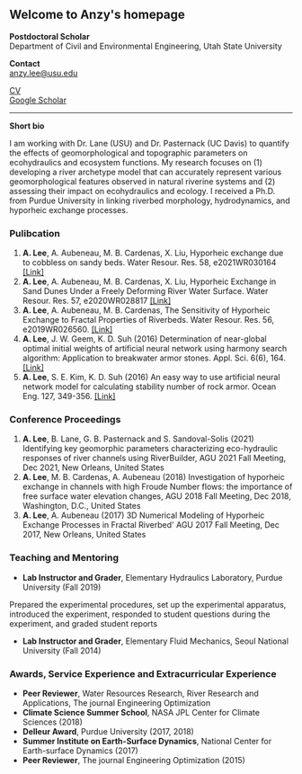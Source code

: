 ## Welcome to Anzy's homepage


**Postdoctoral Scholar**  
Department of Civil and Environmental Engineering, Utah State University

**Contact**  
anzy.lee@usu.edu

[CV](https://anzylee.github.io/anzyLee.pdf)  
[Google Scholar](https://scholar.google.com/citations?user=g0oQ7wwAAAAJ&hl=en)

---

**Short bio**

I am working with Dr. Lane (USU) and Dr. Pasternack (UC Davis) to quantify the effects of geomorphological and topographic parameters on ecohydraulics and ecosystem functions. My research focuses on (1) developing a river archetype model that can accurately represent various geomorphological features observed in natural riverine systems and (2) assessing their impact on ecohydraulics and ecology. I received a Ph.D. from Purdue University in linking riverbed morphology, hydrodynamics, and hyporheic exchange processes. 

### Pulibcation
1. **A. Lee**, A. Aubeneau, M. B. Cardenas, X. Liu, Hyporheic exchange due to cobbless on sandy beds. Water Resour. Res. 58, e2021WR030164 [[Link]](https://doi.org/10.1029/2021WR030164)
2. **A. Lee**, A. Aubeneau, M. B. Cardenas, X. Liu, Hyporheic Exchange in Sand Dunes Under a Freely Deforming River Water Surface. Water Resour. Res. 57, e2020WR028817 [[Link]](https://doi.org/10.1029/2020WR028817)
3. **A. Lee**, A. Aubeneau, M. B. Cardenas, The Sensitivity of Hyporheic Exchange to Fractal Properties of Riverbeds. Water Resour. Res. 56, e2019WR026560. [[Link]](https://www.sciencedirect.com/science/article/pii/S0029801816304498)
4. **A. Lee**, J. W. Geem, K. D. Suh (2016) Determination of near-global optimal initial weights of artificial neural network using harmony search algorithm: Application to breakwater armor stones. Appl. Sci. 6(6), 164. [[Link]](https://agupubs.onlinelibrary.wiley.com/doi/abs/10.1029/2019WR026560)
5. **A. Lee**, S. E. Kim, K. D. Suh (2016) An easy way to use artificial neural network model for calculating stability number of rock armor. Ocean Eng. 127, 349-356. [[Link]](https://www.sciencedirect.com/science/article/pii/S0029801816304498)

### Conference Proceedings
1. **A. Lee**, B. Lane, G. B. Pasternack and S. Sandoval-Solis (2021) Identifying key geomorphic parameters characterizing eco-hydraulic responses of river channels using RiverBuilder, AGU 2021 Fall Meeting, Dec 2021, New Orleans, United States
2. **A. Lee**, M. B. Cardenas, A. Aubeneau (2018) Investigation of hyporheic exchange in channels with high Froude Number flows: the importance of free surface water elevation changes, AGU 2018 Fall Meeting, Dec 2018, Washington, D.C., United States 
3. **A. Lee**, A. Aubeneau (2017) 3D Numerical Modeling of Hyporheic Exchange Processes in Fractal Riverbed' AGU 2017 Fall Meeting, Dec 2017, New Orleans, United States 

### Teaching and Mentoring
* **Lab Instructor and Grader**, Elementary Hydraulics Laboratory, Purdue University (Fall 2019)

Prepared the experimental procedures, set up the experimental apparatus, introduced the experiment, responded to student questions during the experiment, and graded student reports

* **Lab Instructor and Grader**, Elementary Fluid Mechanics, Seoul National University (Fall 2014)  

### Awards, Service Experience and Extracurricular Experience
* **Peer Reviewer**, Water Resources Research, River Research and Applications, The journal Engineering Optimization
* **Climate Science Summer School**, NASA JPL Center for Climate Sciences (2018)
* **Delleur Award**, Purdue University (2017, 2018)
* **Summer Institute on Earth-Surface Dynamics**, National Center for Earth-surface Dynamics (2017)
* **Peer Reviewer**, The journal Engineering Optimization (2015)
